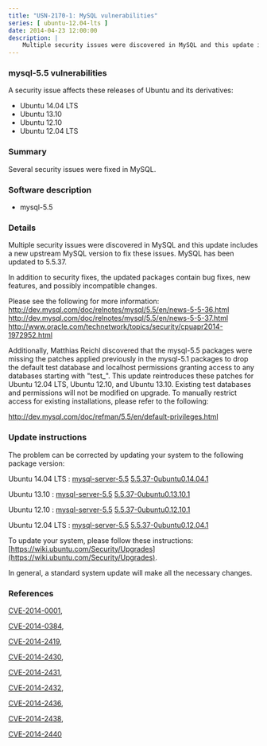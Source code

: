```yaml
---
title: "USN-2170-1: MySQL vulnerabilities"
series: [ ubuntu-12.04-lts ]
date: 2014-04-23 12:00:00
description: |
    Multiple security issues were discovered in MySQL and this update includes a new upstream MySQL version to fix these issues. MySQL has been updated to 5.5.37.
--- 
```

 
### mysql-5.5 vulnerabilities

A security issue affects these releases of Ubuntu and its derivatives:

* Ubuntu 14.04 LTS
* Ubuntu 13.10
* Ubuntu 12.10
* Ubuntu 12.04 LTS

### Summary

Several security issues were fixed in MySQL. 

### Software description

* mysql-5.5 

### Details

Multiple security issues were discovered in MySQL and this update includes a new upstream MySQL version to fix these issues. MySQL has been updated to 5.5.37.

In addition to security fixes, the updated packages contain bug fixes, new features, and possibly incompatible changes.

Please see the following for more information: http://dev.mysql.com/doc/relnotes/mysql/5.5/en/news-5-5-36.html http://dev.mysql.com/doc/relnotes/mysql/5.5/en/news-5-5-37.html http://www.oracle.com/technetwork/topics/security/cpuapr2014-1972952.html

Additionally, Matthias Reichl discovered that the mysql-5.5 packages were missing the patches applied previously in the mysql-5.1 packages to drop the default test database and localhost permissions granting access to any databases starting with &quot;test_&quot;. This update reintroduces these patches for Ubuntu 12.04 LTS, Ubuntu 12.10, and Ubuntu 13.10. Existing test databases and permissions will not be modified on upgrade. To manually restrict access for existing installations, please refer to the following:

http://dev.mysql.com/doc/refman/5.5/en/default-privileges.html 

### Update instructions

The problem can be corrected by updating your system to the following package version:

Ubuntu 14.04 LTS
 : [mysql-server-5.5](https://launchpad.net/ubuntu/+source/mysql-5.5) <span> [5.5.37-0ubuntu0.14.04.1](https://launchpad.net/ubuntu/+source/mysql-5.5/5.5.37-0ubuntu0.14.04.1) </span> 

Ubuntu 13.10
 : [mysql-server-5.5](https://launchpad.net/ubuntu/+source/mysql-5.5) <span> [5.5.37-0ubuntu0.13.10.1](https://launchpad.net/ubuntu/+source/mysql-5.5/5.5.37-0ubuntu0.13.10.1) </span> 

Ubuntu 12.10
 : [mysql-server-5.5](https://launchpad.net/ubuntu/+source/mysql-5.5) <span> [5.5.37-0ubuntu0.12.10.1](https://launchpad.net/ubuntu/+source/mysql-5.5/5.5.37-0ubuntu0.12.10.1) </span> 

Ubuntu 12.04 LTS
 : [mysql-server-5.5](https://launchpad.net/ubuntu/+source/mysql-5.5) <span> [5.5.37-0ubuntu0.12.04.1](https://launchpad.net/ubuntu/+source/mysql-5.5/5.5.37-0ubuntu0.12.04.1) </span> 

To update your system, please follow these instructions: [https://wiki.ubuntu.com/Security/Upgrades](https://wiki.ubuntu.com/Security/Upgrades).

In general, a standard system update will make all the necessary changes. 

### References

 [CVE-2014-0001](http://people.ubuntu.com/~ubuntu-security/cve/CVE-2014-0001), 

 [CVE-2014-0384](http://people.ubuntu.com/~ubuntu-security/cve/CVE-2014-0384), 

 [CVE-2014-2419](http://people.ubuntu.com/~ubuntu-security/cve/CVE-2014-2419), 

 [CVE-2014-2430](http://people.ubuntu.com/~ubuntu-security/cve/CVE-2014-2430), 

 [CVE-2014-2431](http://people.ubuntu.com/~ubuntu-security/cve/CVE-2014-2431), 

 [CVE-2014-2432](http://people.ubuntu.com/~ubuntu-security/cve/CVE-2014-2432), 

 [CVE-2014-2436](http://people.ubuntu.com/~ubuntu-security/cve/CVE-2014-2436), 

 [CVE-2014-2438](http://people.ubuntu.com/~ubuntu-security/cve/CVE-2014-2438), 

 [CVE-2014-2440](http://people.ubuntu.com/~ubuntu-security/cve/CVE-2014-2440)
 
